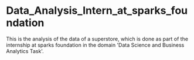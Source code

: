 # Data_Analysis_Intern_at_sparks_foundation
This is the analysis of the data of a superstore, which is done as part of the internship at sparks foundation in the domain 'Data Science and Business Analytics Task'.
